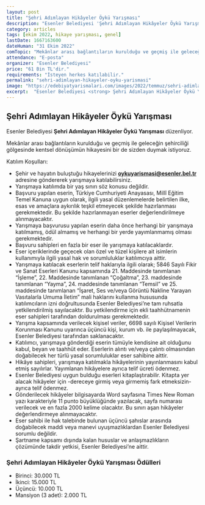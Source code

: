 ```yaml
---
layout: post
title: "Şehri Adımlayan Hikâyeler Öykü Yarışması"
description: "Esenler Belediyesi 'Şehri Adımlayan Hikâyeler Öykü Yarışması' düzenliyor."
category: articles
tags: [ekim 2022, hikaye yarışması, genel]
lastDate: 1667163600
dateHuman: "31 Ekim 2022"
comTopic: "Mekânlar arası bağlantıların kurulduğu ve geçmiş ile geleceğin şehirciliği gölgesinde kentsel dönüşümü"
attendance: "E-posta"
organizer: "Esenler Belediyesi"
price: "61 Bin TL'dir."
requirements: "İsteyen herkes katılabilir."
permalink: "sehri-adimlayan-hikayeler-oyku-yarismasi"
image: "https://edebiyatyarismalari.com/images/2022/temmuz/sehri-adimlayan-hikayeler-oyku-yarismasi.jpg"
excerpt:  "Esenler Belediyesi <strong> Şehri Adımlayan Hikâyeler Öykü Yarışması </strong> düzenliyor."
---
```


## Şehri Adımlayan Hikâyeler Öykü Yarışması
Esenler Belediyesi **Şehri Adımlayan Hikâyeler Öykü Yarışması** düzenliyor.  

Mekânlar arası bağlantıların kurulduğu ve geçmiş ile geleceğin şehirciliği gölgesinde kentsel dönüşümün hikayesini bir de sizden duymak istiyoruz.

Katılım Koşulları:
- Şehir ve hayatın buluştuğu hikayelerinizi **oykuyarismasi@esenler.bel.tr** adresine göndererek yarışmaya katılabilirsiniz.
- Yarışmaya katılımda bir yaş sınırı söz konusu değildir.
- Başvuru yapılan eserin, Türkiye Cumhuriyeti Anayasası, Millî Eğitim Temel Kanuna uygun olarak, ilgili yasal düzenlemelerde belirtilen ilke, esas ve amaçlara aykırılık teşkil etmeyecek şekilde hazırlanması gerekmektedir. Bu şekilde hazırlanmayan eserler değerlendirilmeye alınmayacaktır.
- Yarışmaya başvurusu yapılan eserin daha önce herhangi bir yarışmaya katılmamış, ödül almamış ve herhangi bir yerde yayımlanmamış olması gerekmektedir.
- Başvuru sahipleri en fazla bir eser ile yarışmaya katılacaklardır.
- Eser içeriklerinde geçecek olan özel ve tüzel kişilere ait isimlerin kullanımıyla ilgili yasal hak ve sorumluluklar katılımcıya aittir.
- Yarışmaya katılacak eserlerin telif haklarıyla ilgili olarak; 5846 Sayılı Fikir ve Sanat Eserleri Kanunu kapsamında 21. Maddesinde tanımlanan “İşleme”, 22. Maddesinde tanımlanan “Çoğaltma”, 23. maddesinde tanımlanan “Yayma”, 24. maddesinde tanımlanan “Temsil” ve 25. maddesinde tanımlanan “İşaret, Ses ve/veya Görüntü Nakline Yarayan Vasıtalarla Umuma İletim” mali haklarını kullanma hususunda katılımcıların izni doğrultusunda Esenler Belediyesi’ne tam ruhsatla yetkilendirilmiş sayılacaktır. Bu yetkilendirme için ekli taahhütnamenin eser sahipleri tarafından doldurulması gerekmektedir.
- Yarışma kapsamında verilecek kişisel veriler, 6698 sayılı Kişisel Verilerin Korunması Kanunu uyarınca üçüncü kişi, kurum vb. ile paylaşılmayacak, Esenler Belediyesi tarafından saklanacaktır.
- Katılımcı, yarışmaya gönderdiği eserin tümüyle kendisine ait olduğunu kabul, beyan ve taahhüt eder. Eserlerin alıntı ve/veya çalıntı olmasından doğabilecek her türlü yasal sorumluluklar eser sahibine aittir.
- Hikâye sahipleri, yarışmaya katılmakla hikâyelerinin yayınlanmasını kabul etmiş sayılırlar. Yayımlanan hikâyelere ayrıca telif ücreti ödenmez.
- Esenler Belediyesi uygun bulduğu eserleri kitaplaştırabilir. Kitapta yer alacak hikâyeler için -dereceye girmiş veya girmemiş fark etmeksizin- ayrıca telif ödenmez.
- Gönderilecek hikâyeler bilgisayarda Word sayfasına Times New Roman yazı karakteriyle 11 punto büyüklüğünde yazılacak, sayfa numarası verilecek ve en fazla 2000 kelime olacaktır. Bu sınırı aşan hikâyeler değerlendirmeye alınmayacaktır.
- Eser sahibi ile hak talebinde bulunan üçüncü şahıslar arasında doğabilecek maddi veya manevi uyuşmazlıklardan Esenler Belediyesi sorumlu değildir.
- Şartname kapsamı dışında kalan hususlar ve anlaşmazlıkların çözümünde takdir yetkisi, Esenler Belediyesi’ne aittir.


### Şehri Adımlayan Hikâyeler Öykü Yarışması Ödülleri
- Birinci: 30.000 TL
- İkinci: 15.000 TL
- Üçüncü: 10.000 TL
- Mansiyon (3 adet): 2.000 TL 
